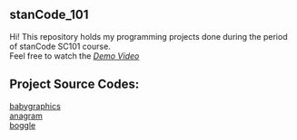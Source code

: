 ## stanCode_101
Hi!
This repository holds my programming projects done during the period of stanCode SC101 course.\
Feel free to watch the *[Demo Video](https://reurl.cc/O429QR)*

## Project Source Codes:
[babygraphics](https://github.com/peggymay2/stanCode_SC101/tree/main/stanCode_SC101/babygraphics)\
[anagram](https://github.com/peggymay2/stanCode_SC101/tree/main/stanCode_SC101/anagram)\
[boggle](https://github.com/peggymay2/stanCode_SC101/tree/main/stanCode_SC101/boggle)
